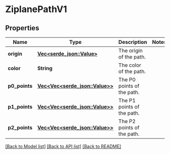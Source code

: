 # ZiplanePathV1

## Properties

Name | Type | Description | Notes
------------ | ------------- | ------------- | -------------
**origin** | [**Vec<serde_json::Value>**](serde_json::Value.md) | The origin of the path. | 
**color** | **String** | The color of the path. | 
**p0_points** | [**Vec<Vec<serde_json::Value>>**](Vec.md) | The P0 points of the path. | 
**p1_points** | [**Vec<Vec<serde_json::Value>>**](Vec.md) | The P1 points of the path. | 
**p2_points** | [**Vec<Vec<serde_json::Value>>**](Vec.md) | The P2 points of the path. | 

[[Back to Model list]](../README.md#documentation-for-models) [[Back to API list]](../README.md#documentation-for-api-endpoints) [[Back to README]](../README.md)


